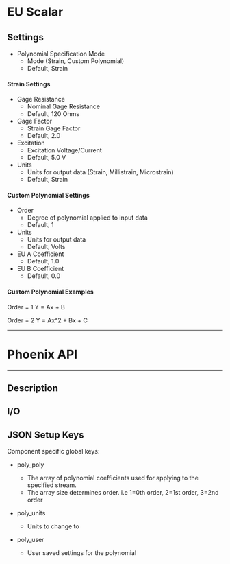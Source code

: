 # EU Scalar
## Settings
- Polynomial Specification Mode
    - Mode (Strain, Custom Polynomial)
    - Default, Strain

#### Strain Settings
- Gage Resistance
    - Nominal Gage Resistance
    - Default, 120 Ohms
- Gage Factor
    - Strain Gage Factor
    - Default, 2.0
- Excitation
    - Excitation Voltage/Current
    - Default, 5.0 V
- Units
    - Units for output data (Strain, Millistrain, Microstrain)
    - Default, Strain

#### Custom Polynomial Settings
- Order
    - Degree of polynomial applied to input data
    - Default, 1
- Units
    - Units for output data
    - Default, Volts
- EU A Coefficient
    - Default, 1.0
- EU B Coefficient
    - Default, 0.0

#### Custom Polynomial Examples
Order = 1
Y = Ax + B

Order = 2
Y = Ax^2 + Bx + C
___
# Phoenix API
___
## Description

## I/O

## JSON Setup Keys

Component specific global keys:
- poly_poly
  - The array of polynomial coefficients used for applying to the specified stream. 
  - The array size determines order. i.e 1=0th order, 2=1st order, 3=2nd order

- poly_units
  - Units to change to

- poly_user
  - User saved settings for the polynomial
